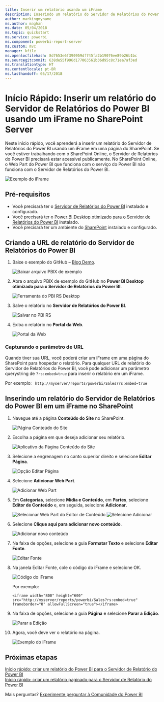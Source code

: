 ```yaml
---
title: Inserir um relatório usando um iFrame
description: Inserindo um relatório do Servidor de Relatórios do Power BI em um iFrame no SharePoint Server
author: markingmyname
ms.author: maghan
ms.date: 05/04/2018
ms.topic: quickstart
ms.service: powerbi
ms.component: powerbi-report-server
ms.custom: mvc
manager: kfile
ms.openlocfilehash: 8d7653e6f390959df745fa2b19076ee89b26b1bc
ms.sourcegitcommit: 638de55f996d177063561b36d95c8c71ea7af3ed
ms.translationtype: HT
ms.contentlocale: pt-BR
ms.lasthandoff: 05/17/2018
---
```

# <a name="quickstart-embed-a-power-bi-report-server-report-using-an-iframe-in-sharepoint-server"></a>Início Rápido: Inserir um relatório do Servidor de Relatórios do Power BI usando um iFrame no SharePoint Server

Neste início rápido, você aprenderá a inserir um relatório do Servidor de Relatórios do Power BI usando um iFrame em uma página do SharePoint. Se você estiver trabalhando com o SharePoint Online, o Servidor de Relatórios do Power BI precisará estar acessível publicamente. No SharePoint Online, o Web Part do Power BI que funciona com o serviço do Power BI não funciona com o Servidor de Relatórios do Power BI. 

![Exemplo do iFrame](media/quickstart-embed/quickstart_embed_01.png)
## <a name="prerequisites"></a>Pré-requisitos
* Você precisará ter o [Servidor de Relatórios do Power BI](https://powerbi.microsoft.com/en-us/report-server/) instalado e configurado.
* Você precisará ter o [Power BI Desktop otimizado para o Servidor de Relatórios do Power BI](install-powerbi-desktop.md) instalado.
* Você precisará ter um ambiente do [SharePoint](https://docs.microsoft.com/en-us/sharepoint/install/install) instalado e configurado.

## <a name="creating-the-power-bi-report-server-report-url"></a>Criando a URL de relatório do Servidor de Relatórios do Power BI

1. Baixe o exemplo do GitHub – [Blog Demo](https://github.com/Microsoft/powerbi-desktop-samples).

    ![Baixar arquivo PBIX de exemplo](media/quickstart-embed/quickstart_embed_14.png)

2. Abra o arquivo PBIX de exemplo do GitHub no **Power BI Desktop otimizado para o Servidor de Relatórios do Power BI**.

    ![Ferramenta do PBI RS Desktop](media/quickstart-embed/quickstart_embed_02.png)

3. Salve o relatório no **Servidor de Relatórios do Power BI**. 

    ![Salvar no PBI RS](media/quickstart-embed/quickstart_embed_03.png)

4. Exiba o relatório no **Portal da Web**.

    ![Portal da Web](media/quickstart-embed/quickstart_embed_04.png)

### <a name="capturing-the-url-parameter"></a>Capturando o parâmetro de URL

Quando tiver sua URL, você poderá criar um iFrame em uma página do SharePoint para hospedar o relatório. Para qualquer URL de relatório do Servidor de Relatórios do Power BI, você pode adicionar um parâmetro querystring de `?rs:embed=true` para inserir o relatório em um iFrame. 

   Por exemplo:
    ``` 
    http://myserver/reports/powerbi/Sales?rs:embed=true
    ```
## <a name="embedding-a-power-bi-report-server-report-in-a-sharepoint-iframe"></a>Inserindo um relatório do Servidor de Relatórios do Power BI em um iFrame no SharePoint

1. Navegue até a página **Conteúdo do Site** no SharePoint.

    ![Página Conteúdo do Site](media/quickstart-embed/quickstart_embed_05.png)

2. Escolha a página em que deseja adicionar seu relatório.

    ![Aplicativo da Página Conteúdo do Site](media/quickstart-embed/quickstart_embed_06.png)

3. Selecione a engrenagem no canto superior direito e selecione **Editar Página**.

    ![Opção Editar Página](media/quickstart-embed/quickstart_embed_07.png)

4. Selecione **Adicionar Web Part**.

    ![Adicionar Web Part](media/quickstart-embed/quickstart_embed_08.png)

5. Em **Categorias**, selecione **Mídia e Conteúdo**, em **Partes**, selecione **Editor de Conteúdo** e, em seguida, selecione **Adicionar**.

    ![Selecionar Web Part do Editor de Conteúdo](media/quickstart-embed/quickstart_embed_09.png) ![Selecione Adicionar](media/quickstart-embed/quickstart_embed_091.png)

6. Selecione **Clique aqui para adicionar novo conteúdo**.

    ![Adicionar novo conteúdo](media/quickstart-embed/quickstart_embed_10.png)

7. Na faixa de opções, selecione a guia **Formatar Texto** e selecione **Editar Fonte**.

     ![Editar Fonte](media/quickstart-embed/quickstart_embed_11.png)

8. Na janela Editar Fonte, cole o código do iFrame e selecione OK.

    ![Código do iFrame](media/quickstart-embed/quickstart_embed_12.png)

     Por exemplo:
     ```
     <iframe width="800" height="600" src="http://myserver/reports/powerbi/Sales?rs:embed=true" frameborder="0" allowFullScreen="true"></iframe>
     ```

9. Na faixa de opções, selecione a guia **Página** e selecione **Parar a Edição**.

    ![Parar a Edição](media/quickstart-embed/quickstart_embed_13.png)

10. Agora, você deve ver o relatório na página.

    ![Exemplo do iFrame](media/quickstart-embed/quickstart_embed_01.png)

## <a name="next-steps"></a>Próximas etapas

[Início rápido: criar um relatório do Power BI para o Servidor de Relatório do Power BI](quickstart-create-powerbi-report.md)  
[Início rápido: criar um relatório paginado para o Servidor de Relatório do Power BI](quickstart-create-paginated-report.md)  

Mais perguntas? [Experimente perguntar à Comunidade do Power BI](https://community.powerbi.com/) 